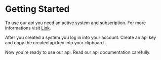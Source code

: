 # Getting Started

To use our api you need an active system and subscription. For more informations visit [Link](http://blazefire.cloud).

After you created a system you log in into your account. Create an api key and copy the created api key into your clipboard.

Now you're ready to use our api. Read our api documentation carefully.